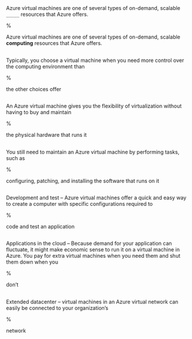 ##

Azure virtual machines are one of several types of on-demand, scalable `_____` resources that Azure offers.

%

Azure virtual machines are one of several types of on-demand, scalable **computing** resources that Azure offers.

##

Typically, you choose a virtual machine when you need more control over the computing environment than

%

the other choices offer

##

An Azure virtual machine gives you the flexibility of virtualization without having to buy and maintain

%

the physical hardware that runs it

##

You still need to maintain an Azure virtual machine by performing tasks, such as 

%

configuring, patching, and installing the software that runs on it

##

Development and test – Azure virtual machines offer a quick and easy way to create a computer with specific configurations required to

%

code and test an application

##

Applications in the cloud – Because demand for your application can fluctuate, it might make economic sense to run it on a virtual machine in Azure. You pay for extra virtual machines when you need them and shut them down when you

%

don’t

##

Extended datacenter – virtual machines in an Azure virtual network can easily be connected to your organization’s

%

network
